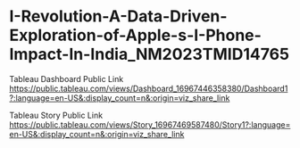 # I-Revolution-A-Data-Driven-Exploration-of-Apple-s-I-Phone-Impact-In-India_NM2023TMID14765

Tableau Dashboard Public Link
https://public.tableau.com/views/Dashboard_16967446358380/Dashboard1?:language=en-US&:display_count=n&:origin=viz_share_link

Tableau Story Public Link
https://public.tableau.com/views/Story_16967469587480/Story1?:language=en-US&:display_count=n&:origin=viz_share_link
